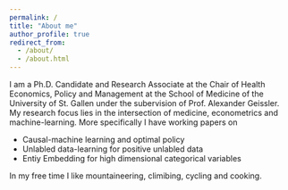 ```yaml
---
permalink: /
title: "About me"
author_profile: true
redirect_from: 
  - /about/
  - /about.html
---
```

I am a Ph.D. Candidate and Research Associate at the Chair of Health Economics, Policy and Management at the School of Medicine of the University of St. Gallen under the subervision of Prof. Alexander Geissler. My research focus lies in the intersection of medicine, econometrics and machine-learning. 
More specifically I have working papers on 
* Causal-machine learning and optimal policy 
* Unlabled data-learning for positive unlabled data
* Entiy Embedding for high dimensional categorical variables

In my free time I like mountaineering, climibing, cycling and cooking.
